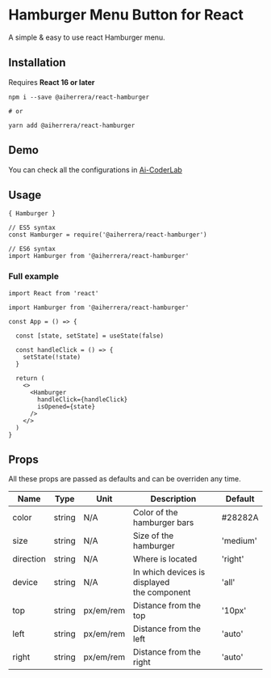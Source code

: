 # Hamburger Menu Button for React

A simple & easy to use react Hamburger menu.

## Installation

Requires **React 16 or later**

`npm i --save @aiherrera/react-hamburger`

`# or`

`yarn add @aiherrera/react-hamburger`

## Demo

You can check all the configurations in [Ai-CoderLab](https://coderlab.aiherrera.com/?path=/story/playground-react-components--hamburger)

## Usage

`{ Hamburger }`

```
// ES5 syntax
const Hamburger = require('@aiherrera/react-hamburger')

// ES6 syntax
import Hamburger from '@aiherrera/react-hamburger'

```

### Full example

```TSX
import React from 'react'

import Hamburger from '@aiherrera/react-hamburger'

const App = () => {

  const [state, setState] = useState(false)

  const handleClick = () => {
    setState(!state)
  }

  return (
    <>
      <Hamburger
        handleClick={handleClick}
        isOpened={state}
      />
    </>
  )
}
```

## Props

All these props are passed as defaults and can be overriden any time.

| Name      | Type   | Unit      | Description                                      | Default  |
| --------- | ------ | --------- | ------------------------------------------------ | -------- |
| color     | string | N/A       | Color of the <br> hamburger bars                 | #28282A  |
| size      | string | N/A       | Size of the hamburger                            | 'medium' |
| direction | string | N/A       | Where is located                                 | 'right'  |
| device    | string | N/A       | In which devices is displayed <br> the component | 'all'    |
| top       | string | px/em/rem | Distance from the top                            | '10px'   |
| left      | string | px/em/rem | Distance from the left                           | 'auto'   |
| right     | string | px/em/rem | Distance from the right                          | 'auto'   |
